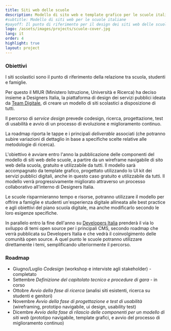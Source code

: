 ```yaml
---
title: Siti web delle scuole
description: Modello di sito web e template grafico per le scuole italiane creato dal MIUR, gratis e a disposizione di tutti.
#subtitle: Modello di siti web per le scuole italiane
#payoff: Il punto di riferimento per il design dei siti web delle scuole
logo: /assets/images/projects/scuole-cover.jpg
lang: it
order: 4
highlight: true
layout: project
---
```


### Obiettivi

I siti scolastici sono il punto di riferimento della relazione tra scuola, studenti e famiglie.

Per questo il MIUR (Ministero Istruzione, Università e Ricerca) ha deciso insieme a Designers Italia, la piattaforma di design dei servizi pubblici ideata da [Team Digitale](https://teamdigitale.governo.it/), di creare un modello di siti scolastici a disposizione di tutti.

Il percorso di *service design* prevede codesign, ricerca, progettazione, test di usabilità e avvio di un processo di evoluzione e miglioramento continuo.

La roadmap riporta le tappe e i principali *deliverable* associati (che potranno subire variazioni di dettaglio in base a specifiche scelte relative alle metodologie di ricerca).

L'obiettivo è avviare entro l'anno la pubblicazione delle componenti del modello di siti web delle scuole, a partire da un wireframe navigabile di sito web della scuola, gratuito e utilizzabile da tutti. Il modello sarà accompagnato da template grafico, progettato utilizzando lo UI kit dei servizi pubblici digitali, anche in questo caso gratuito e utilizzabile da tutti. Il modello verrà progressivamente migliorato attraverso un processo collaborativo all'interno di Designers Italia.

Le scuole risparmieranno tempo e risorse, potranno utilizzare il modello per offrire a famiglie e studenti un'esperienza digitale allineata alle best practice e agli obiettivi del piano scuola digitale, ma anche modificarlo secondo le loro esigenze specifiche.

In parallelo entro la fine dell'anno su [Developers Italia](https://developers.italia.it/) prenderà il via lo sviluppo di temi open source per i principali CMS, secondo roadmap che verrà pubblicata su Developers Italia e che vedrà il coinvolgimento delle comunità open source. A quel punto le scuole potranno utilizzare direttamente i temi, semplificando ulteriormente il percorso.

### Roadmap

- Giugno/Luglio *Codesign* (workshop e interviste agli stakeholder) - completato
- Settembre *Definizione del capitolato tecnico e procedure di gara* - in corso
- Ottobre *Avvio della fase di ricerca* (analisi siti esistenti, ricerca su studenti e genitori)
- Novembre *Avvio della fase di progettazione e test di usabilità* (wireframing, prototipo navigabile, ui design, usability test)
- Dicembre *Avvio della fase di rilascio delle componenti per un modello di siti web* (prototipo navigabile, template grafici, e avvio del processo di miglioramento continuo)
